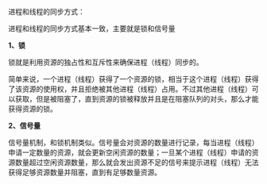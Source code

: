 进程和线程的同步方式：

进程和线程的同步方式基本一致，主要就是锁和信号量

**1、锁**

锁就是利用资源的独占性和互斥性来确保进程（线程）同步的。

简单来说，一个进程（线程）获得了一个资源的锁，相当于这个进程（线程）获得了该资源的使用权，并且拒绝被其他进程（线程）占用。不过其他进程（线程）可以获取，但是被阻塞了，直到资源的锁被释放并且是在阻塞队列的对头，那么才能获得资源的锁。

**2、信号量**

信号量机制，和锁机制类似。信号量会对资源的数量进行记录，每当进程（线程）申请一定数量的资源，就会更新空闲资源的数量；一旦某个进程（线程）申请的资源数量超过空闲资源数量，那么就会发出资源不足的信号来提示进程（线程）无法获得足够资源数量并阻塞，直到有足够数量资源。